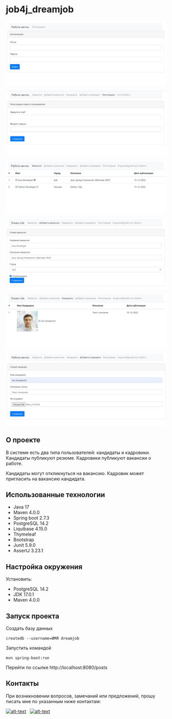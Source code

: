 # job4j_dreamjob

![Login page](img/login.JPG)

![Registration](img/reg.JPG)

![List of posts](img/posts.JPG)

![Add post](img/addPost.JPG)

![List of candidates](img/candidates.JPG)

![Add candidate](img/addCandidate.JPG)

## О проекте
В системе есть два типа пользователей: кандидаты и кадровики.
Кандидаты публикуют резюме.
Кадровики публикуют вакансии о работе.

Кандидаты могут откликнуться на вакансию. Кадровик может пригласить на вакансию кандидата.

## Использованные технологии
- Java 17
- Maven 4.0.0
- Spring boot 2.7.3
- PostgreSQL 14.2
- Liquibase 4.15.0
- Thymeleaf
- Bootstrap
- Junit 5.9.0
- AssertJ 3.23.1

## Настройка окружения
Установить:
- PostgreSQL 14.2
- JDK 17.0.1
- Maven 4.0.0

## Запуск проекта
Создать базу данных
```
createdb --username=ИМЯ dreamjob
```

Запустить командой
```
mvn spring-boot:run
```

Перейти по ссылке http://localhost:8080/posts

## Контакты
При возникновении вопросов, замечаний или предложений, прошу писать мне по указанным ниже контактам:

[![alt-text](https://img.shields.io/badge/-telegram-grey?style=flat&logo=telegram&logoColor=white)](https://t.me/levgross)&nbsp;&nbsp;
[![alt-text](https://img.shields.io/badge/@%20email-005FED?style=flat&logo=mail&logoColor=white)](mailto:levgross@gmail.com)&nbsp;&nbsp;